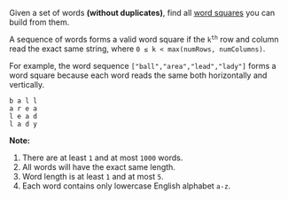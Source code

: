 Given a set of words **(without duplicates)**, find all [word squares](https://en.wikipedia.org/wiki/Word_square) you can build from them.

A sequence of words forms a valid word square if the <code>k<sup>th</sup></code> row and column read the exact same string, where `0 ≤ k < max(numRows, numColumns)`.

For example, the word sequence `["ball","area","lead","lady"]` forms a word square because each word reads the same both horizontally and vertically.

```
b a l l
a r e a
l e a d
l a d y
```

**Note:**

1. There are at least `1` and at most `1000` words.
2. All words will have the exact same length.
3. Word length is at least `1` and at most `5`.
4. Each word contains only lowercase English alphabet `a-z`.